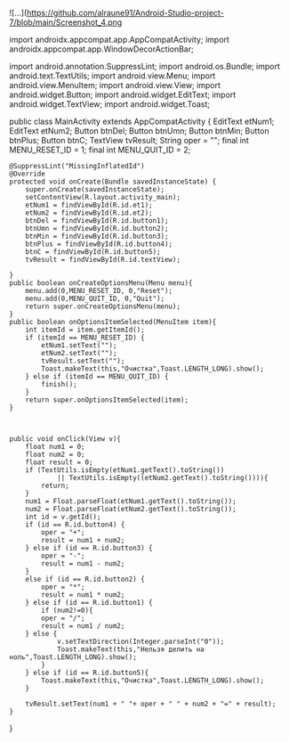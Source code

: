 ![...](https://github.com/alraune91/Android-Studio-project-7/blob/main/Screenshot_4.png


import androidx.appcompat.app.AppCompatActivity;
import androidx.appcompat.app.WindowDecorActionBar;

import android.annotation.SuppressLint;
import android.os.Bundle;
import android.text.TextUtils;
import android.view.Menu;
import android.view.MenuItem;
import android.view.View;
import android.widget.Button;
import android.widget.EditText;
import android.widget.TextView;
import android.widget.Toast;

public class MainActivity extends AppCompatActivity {
    EditText etNum1;
    EditText etNum2;
    Button btnDel;
    Button btnUmn;
    Button btnMin;
    Button btnPlus;
    Button btnC;
    TextView tvResult;
    String oper = "";
    final int MENU_RESET_ID = 1;
    final int MENU_QUIT_ID = 2;


    @SuppressLint("MissingInflatedId")
    @Override
    protected void onCreate(Bundle savedInstanceState) {
        super.onCreate(savedInstanceState);
        setContentView(R.layout.activity_main);
        etNum1 = findViewById(R.id.et1);
        etNum2 = findViewById(R.id.et2);
        btnDel = findViewById(R.id.button1);
        btnUmn = findViewById(R.id.button2);
        btnMin = findViewById(R.id.button3);
        btnPlus = findViewById(R.id.button4);
        btnC = findViewById(R.id.button5);
        tvResult = findViewById(R.id.textView);

    }
    public boolean onCreateOptionsMenu(Menu menu){
        menu.add(0,MENU_RESET_ID, 0,"Reset");
        menu.add(0,MENU_QUIT_ID, 0,"Quit");
        return super.onCreateOptionsMenu(menu);
    }
    public boolean onOptionsItemSelected(MenuItem item){
        int itemId = item.getItemId();
        if (itemId == MENU_RESET_ID) {
            etNum1.setText("");
            etNum2.setText("");
            tvResult.setText("");
            Toast.makeText(this,"Очистка",Toast.LENGTH_LONG).show();
        } else if (itemId == MENU_QUIT_ID) {
            finish();
        }
        return super.onOptionsItemSelected(item);
    }



    public void onClick(View v){
        float num1 = 0;
        float num2 = 0;
        float result = 0;
        if (TextUtils.isEmpty(etNum1.getText().toString())
                || TextUtils.isEmpty((etNum2.getText().toString()))){
            return;
        }
        num1 = Float.parseFloat(etNum1.getText().toString());
        num2 = Float.parseFloat(etNum2.getText().toString());
        int id = v.getId();
        if (id == R.id.button4) {
            oper = "+";
            result = num1 + num2;
        } else if (id == R.id.button3) {
            oper = "-";
            result = num1 - num2;
        }
        else if (id == R.id.button2) {
            oper = "*";
            result = num1 * num2;
        } else if (id == R.id.button1) {
            if (num2!=0){
            oper = "/";
            result = num1 / num2;
        } else {
                v.setTextDirection(Integer.parseInt("0"));
                Toast.makeText(this,"Нельзя делить на ноль",Toast.LENGTH_LONG).show();
            }
        } else if (id == R.id.button5){
            Toast.makeText(this,"Очистка",Toast.LENGTH_LONG).show();
        }

        tvResult.setText(num1 + " "+ oper + " " + num2 + "=" + result);
    }
}
